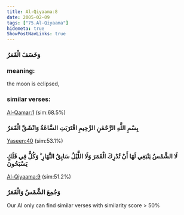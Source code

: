 ```yaml
---
title: Al-Qiyaama:8
date: 2005-02-09
tags: ["75.Al-Qiyaama"]
hidemeta: true 
ShowPostNavLinks: true 
---
```

### وَخَسَفَ الْقَمَرُ
### meaning: 
the moon is eclipsed,
### similar verses: 

[Al-Qamar:1](/54/1) (sim:68.5%)

### بِسْمِ اللَّهِ الرَّحْمَٰنِ الرَّحِيمِ اقْتَرَبَتِ السَّاعَةُ وَانْشَقَّ الْقَمَرُ

[Yaseen:40](/36/40) (sim:53.1%)

### لَا الشَّمْسُ يَنْبَغِي لَهَا أَنْ تُدْرِكَ الْقَمَرَ وَلَا اللَّيْلُ سَابِقُ النَّهَارِ ۚ وَكُلٌّ فِي فَلَكٍ يَسْبَحُونَ

[Al-Qiyaama:9](/75/9) (sim:51.2%)

### وَجُمِعَ الشَّمْسُ وَالْقَمَرُ

Our AI only can find similar verses with similarity score > 50% 

